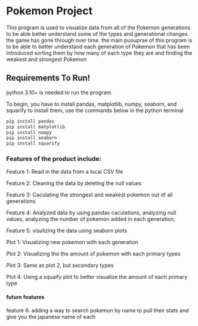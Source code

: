 # Pokemon Project

This program is used to visualize data from all of the Pokemon generations to be able better understand some of the types and generational changes the game has gone through over time. the main puouprse of this program is to be able to better understand each generation of Pokemon that has been introduced sorting them by how many of each type they are and finding the weakest and strongest Pokemon 

## Requirements To Run! 
python 3.10+ is needed to run the program. 

To begin, you have to install pandas, matplotlib, numpy, seaborn, and squarify to install them, use the commands below in the python terminal

```python   
pip install pandas  
pip install matplotlib
pip install numpy 
pip install seaborn 
pip install squarify
```

### Features of the product include:
Feature 1: Read in the data from a local CSV file

Feature 2: Cleaning the data by deleting the null values

Feature 3: Caculating the strongest and weakest pokemon out of all generations

Feature 4: Analyzed data by using pandas caculations, analyzing null values, analyzing the number of pokemon added in each generation, 

Feature 5: visulizing the data using seaborn plots

Plot 1: Visualizing new pokemon with each generation

Plot 2: Visualizing the the amount of pokemon with each primary types 

Plot 3: Same as plot 2, but secondary types

Plot 4: Using a squaify plot to better visualize the amount of each primary type

#### future features
 feature 6: adding a way to search pokemon by name to pull their stats and give you the japanese name of each 